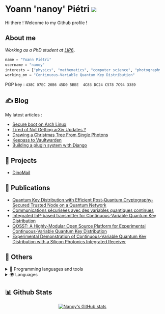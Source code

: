 # Yoann 'nanoy' Piétri <img src="https://media.giphy.com/media/hvRJCLFzcasrR4ia7z/giphy.gif" width="25px">

Hi there ! Welcome to my Github profile !

## About me

_Working as a PhD student at [LIP6](https://www.lip6.fr/actualite/personnes-fiche.php?ident=D2500)_.

```python
name = "Yoann Piétri"
username = "nanoy"
interests = ["physics", "mathematics", "computer science", "photography", "beer"]
working_on = "Continuous-Variable Quantum Key Distribution"
```

PGP key : `438C 07EC 20B6 45D0 5BBE  4C83 DC24 C578 7C94 3389`

## ✍️ Blog

My latest articles : 

<!-- BLOG-POST-LIST:START -->
- [Secure boot on Arch Linux](https://nanoy.fr/post/secure-boot-arch-linux/)
- [Tired of Not Getting arXiv Updates ?](https://nanoy.fr/post/tired-of-not-getting-arxiv-updates/)
- [Drawing a Christmas Tree From Single Photons](https://nanoy.fr/post/drawing-a-christmas-tree-from-single-photons/)
- [Keepass to Vaultwarden](https://nanoy.fr/post/keepass-to-vaultwarden/)
- [Building a plugin system with Django](https://nanoy.fr/post/django-plugin/)
<!-- BLOG-POST-LIST:END -->

## 🚧 Projects

<!-- PROJECTS-LIST:START -->
- [DinoMail](https://nanoy.fr/project/dinomail/)
<!-- PROJECTS-LIST:END -->

## 📜 Publications

<!-- PUBLICATIONS-LIST:START -->
- [Quantum Key Distribution with Efficient Post-Quantum Cryptography-Secured Trusted Node on a Quantum Network](https://nanoy.fr/publication/qci/)
- [Communications sécurisées avec des variables quantiques continues](https://nanoy.fr/publication/photoniques/)
- [Integrated InP-based transmitter for Continuous-Variable Quantum Key Distribution](https://nanoy.fr/publication/chip-cvqkd-icfo/)
- [QOSST: A Highly-Modular Open Source Platform for Experimental Continuous-Variable Quantum Key Distribution](https://nanoy.fr/publication/qosst/)
- [Experimental Demonstration of Continuous-Variable Quantum Key Distribution with a Silicon Photonics Integrated Receiver](https://nanoy.fr/publication/chip-cvqkd/)
<!-- PUBLICATIONS-LIST:END -->

## 💼 Others

<details>

<summary> 🧰 Programming languages and tools</summary>
<img src="https://raw.githubusercontent.com/devicons/devicon/master/icons/linux/linux-original.svg" alt="linux" width="25" height="25">
<img src="https://raw.githubusercontent.com/devicons/devicon/master/icons/python/python-original.svg" alt="python" width="25" height="25"> 
<img src="https://raw.githubusercontent.com/devicons/devicon/master/icons/cplusplus/cplusplus-original.svg" alt="c++" width="25" height="25">
<img src="https://raw.githubusercontent.com/devicons/devicon/master/icons/git/git-original.svg" alt="git" width="25" height="25">
<img src="https://upload.wikimedia.org/wikipedia/commons/9/92/LaTeX_logo.svg" alt="latex" width="25" height="25">
<img src="https://raw.githubusercontent.com/devicons/devicon/master/icons/julia/julia-original.svg" alt="julia" width="25" height="25">
<img src="https://raw.githubusercontent.com/devicons/devicon/master/icons/html5/html5-original.svg" alt="html5" width="25" height="25">
<img src="https://raw.githubusercontent.com/devicons/devicon/master/icons/css3/css3-original.svg" alt="css" width="25" height="25">
<img src="https://raw.githubusercontent.com/devicons/devicon/master/icons/php/php-original.svg" alt="php" width="25" height="25">
<img src="https://raw.githubusercontent.com/devicons/devicon/master/icons/javascript/javascript-original.svg" alt="js" width="25" height="25">
<img src="https://raw.githubusercontent.com/devicons/devicon/master/icons/django/django-original.svg" alt="django" width="25" height="25">
<img src="https://raw.githubusercontent.com/devicons/devicon/master/icons/bootstrap/bootstrap-original.svg" alt="bootstrap" width="25" height="25">
<img src="https://raw.githubusercontent.com/devicons/devicon/master/icons/apache/apache-original.svg" alt="apache" width="25" height="25">
<img src="https://raw.githubusercontent.com/devicons/devicon/master/icons/mysql/mysql-original.svg" alt="mysql" width="25" height="25">
<img src="https://raw.githubusercontent.com/devicons/devicon/master/icons/postgresql/postgresql-original.svg" alt="postgresql" width="25" height="25">
<img src="https://raw.githubusercontent.com/devicons/devicon/master/icons/docker/docker-original.svg" alt="docker" width="25" height="25" />
<img src="https://raw.githubusercontent.com/devicons/devicon/master/icons/android/android-original.svg" alt="android" width="25" height="25">
<img src="https://raw.githubusercontent.com/devicons/devicon/master/icons/jupyter/jupyter-original.svg" alt="jupyter" width="25" height="25">
<img src="https://raw.githubusercontent.com/devicons/devicon/master/icons/vscode/vscode-original.svg" alt="vscode" width="25" height="25">
</details>

<details>

<summary> 🌍 Languages</summary>

🇫🇷 🇺🇸/🇬🇧 🇩🇪 🇮🇹

</details>

## 📊 Github Stats
<center>

[![Nanoy's GitHub stats](https://github-readme-stats.vercel.app/api?username=nanoy42&show_icons=true&theme=dracula)](https://github.com/anuraghazra/github-readme-stats)

</center>